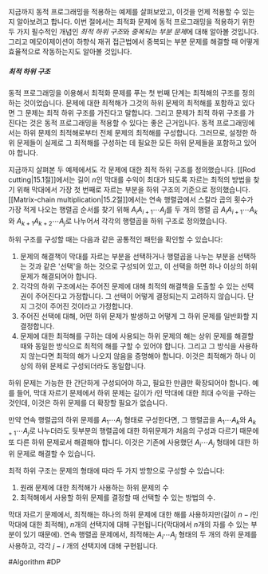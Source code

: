 지금까지 동적 프로그래밍을 적용하는 예제를 살펴보았고, 이것을 언제 적용할 수 있는지 알아보려고 합니다. 이번 절에서는 최적화 문제에 동적 프로그래밍을 적용하기 위한 두 가지 필수적인 개념인 *최적 하위 구조*와 *중복되는 부분 문제*에 대해 알아볼 것입니다. 그리고 메모이제이션이 하향식 재귀 접근법에서 중복되는 부분 문제를 해결할 때 어떻게 효율적으로 작동하는지도 알아볼 것입니다.
##### 최적 하위 구조
동적 프로그래밍을 이용해서 최적화 문제를 푸는 첫 번째 단계는 최적해의 구조를 정의하는 것이었습니다. 문제에 대한 최적해가 그것의 하위 문제의 최적해를 포함하고 있다면 그 문제는 최적 하위 구조를 가진다고 말합니다. 그리고 문제가 최적 하위 구조를 가진다는 것은 동적 프로그래밍을 적용할 수 있다는 좋은 근거입니다. 동적 프로그래밍에서는 하위 문제의 최적해로부터 전체 문제의 최적해를 구성합니다. 그러므로, 설정한 하위 문제들이 실제로 그 최적해를 구성하는 데 필요한 모든 하위 문제들을 포함하고 있어야 합니다.

지금까지 살펴본 두 예제에서도 각 문제에 대한 최적 하위 구조를 정의했습니다. [[Rod cutting|15.1절]]에서는 길이 $n$인 막대를 수익이 최대가 되도록 자르는 최적의 방법을 찾기 위해 막대에서 가장 첫 번째로 자르는 부분을 하위 구조의 기준으로 정의했습니다. [[Matrix-chain multiplication|15.2절]]에서는 연속 행렬곱에서 스칼라 곱의 횟수가 가장 적게 나오는 행렬곱 순서를 찾기 위해 $A_i A_{i + 1} \cdots A_j$를 두 개의 행렬 곱 $A_i A_{i + 1} \cdots A_k$와 $A_{k + 1} A_{k + 2} \cdots A_j$로 나누어서 각각의 행렬곱을 하위 구조로 정의했습니다.

하위 구조를 구성할 때는 다음과 같은 공통적인 패턴을 확인할 수 있습니다:
1. 문제의 해결책이 막대를 자르는 부분을 선택하거나 행렬곱을 나누는 부분을 선택하는 것과 같은 '선택'을 하는 것으로 구성되어 있고, 이 선택을 하면 하나 이상의 하위 문제가 해결되어야 합니다.
2. 각각의 하위 구조에서는 주어진 문제에 대해 최적의 해결책을 도출할 수 있는 선택권이 주어진다고 가정합니다. 그 선택이 어떻게 결정되는지 고려하지 않습니다. 단지 그것이 주어진 것이라고 가정합니다.
3. 주어진 선택에 대해, 어떤 하위 문제가 발생하고 어떻게 그 하위 문제를 일반화할 지 결정합니다.
4. 문제에 대한 최적해를 구하는 데에 사용되는 하위 문제의 해는 상위 문제를 해결할 때와 동일한 방식으로 최적의 해를 구할 수 있어야 합니다. 그리고 그 방식을 사용하지 않는다면 최적의 해가 나오지 않음을 증명해야 합니다. 이것은 최적해가 하나 이상의 하위 문제로 구성되더라도 동일합니다.

하위 문제는 가능한 한 간단하게 구성되어야 하고, 필요한 만큼만 확장되어야 합니다. 예를 들어, 막대 자르기 문제에서 하위 문제는 길이가 $i$인 막대에 대한 최대 수익을 구하는 것인데, 이것은 하위 문제를 더 확장할 필요가 없습니다.

만약 연속 행렬곱의 하위 문제를 $A_1 \cdots A_j$ 형태로 구성한다면, 그 행렬곱을 $A_1 \cdots A_k$와 $A_{k + 1} \cdots A_j$로 나누더라도 뒷부분의 행렬곱에 대한 하위문제가 처음의 구성과 다르기 때문에 또 다른 하위 문제로서 해결해야 합니다. 이것은 기존에 사용했던 $A_i \cdots A_j$ 형태에 대한 하위 문제로 해결할 수 있습니다.

최적 하위 구조는 문제의 형태에 따라 두 가지 방향으로 구성할 수 있습니다:
1. 원래 문제에 대한 최적해가 사용하는 하위 문제의 수
2. 최적해에서 사용할 하위 문제를 결정할 때 선택할 수 있는 방법의 수.

막대 자르기 문제에서, 최적해는 하나의 하위 문제에 대한 해를 사용하지만(길이 $n - i$인 막대에 대한 최적해), $n$개의 선택지에 대해 구현됩니다(막대에서 $n$개의 자를 수 있는 부분이 있기 때문에). 연속 행렬곱 문제에서, 최적해는 $A_i \cdots A_j$ 형태의 두 개의 하위 문제를 사용하고, 각각 $j - i$ 개의 선택지에 대해 구현됩니다. 

#Algorithm #DP 